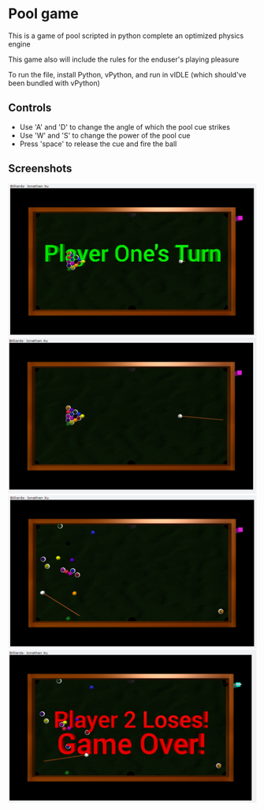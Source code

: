 # Pool game

This is a game of pool scripted in python complete an optimized physics engine

This game also will include the rules for the enduser's playing pleasure

To run the file, install Python, vPython, and run in vIDLE (which should've been bundled with vPython)
## Controls
* Use 'A' and 'D' to change the angle of which the pool cue strikes
* Use 'W' and 'S' to change the power of the pool cue
* Press 'space' to release the cue and fire the ball

## Screenshots
![Example 1](/Screenshots/1.PNG)
![Example 2](/Screenshots/2.PNG)
![Example 3](/Screenshots/3.PNG)
![Example 4](/Screenshots/4.PNG)
